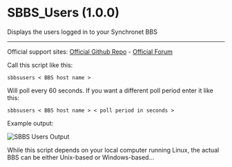 # SBBS_Users (1.0.0)

Displays the users logged in to your Synchronet BBS

***

Official support sites: [Official Github Repo](https://github.com/fstltna/SBBS_Users) - [Official Forum](https://synchronetbbs.org/index.php/forum/sbbs-users)


Call this script like this:

	sbbsusers < BBS host name >

Will poll every 60 seconds. If you want a different poll period enter it like this:

	sbbsusers < BBS host name > < poll period in seconds >


Example output:

![SBBS Users Output](https://synchronetbbs.org/SBBS_Users_MainOutput.png)

While this script depends on your local computer running Linux, the actual BBS can be either Unix-based or Windows-based...